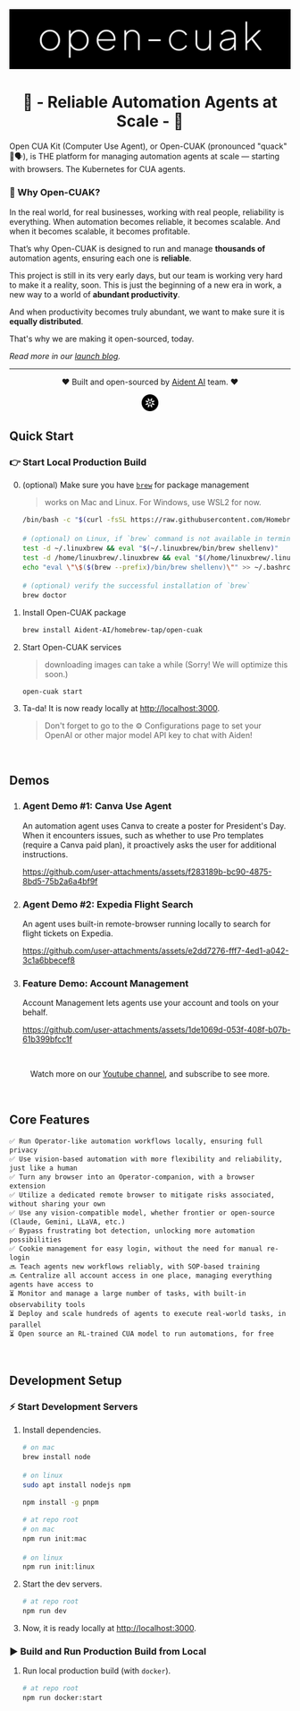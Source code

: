 <img src="./apps/web/public/assets/icons/open-cuak-logo.png" alt="Open CUAK Logo">

<h1 align="center">🤖 - Reliable Automation Agents at Scale - 👥</h1>

Open CUA Kit (Computer Use Agent), or Open-CUAK (pronounced "quack" 🦆🗣️), is THE platform for managing automation agents at scale — starting with browsers. The Kubernetes for CUA agents.

### 🎯 Why Open-CUAK?

In the real world, for real businesses, working with real people, reliability is everything.
When automation becomes reliable, it becomes scalable.
And when it becomes scalable, it becomes profitable.

That’s why Open-CUAK is designed to run and manage **thousands of** automation agents, ensuring each one is **reliable**.

This project is still in its very early days, but our team is working very hard to make it a reality, soon.
This is just the beginning of a new era in work, a new way to a world of **abundant productivity**.

And when productivity becomes truly abundant, we want to make sure it is **equally distributed**.

That's why we are making it open-sourced, today.

_Read more in our [launch blog](https://aident.ai/blog/openai-operator-open-source-alternative)._

---

<p align="center">❤️ Built and open-sourced by <a href="https://aident.ai">Aident AI</a> team. ❤️</p>
<p align="center"><a href="https://aident.ai"><img src="./apps/web/public/assets/icons/aident-logo-rounded-512.png" alt="Aident AI Logo" width="30" height="30" ></a></p>

## Quick Start

### 👉 Start Local Production Build

0. (optional) Make sure you have [`brew`](https://brew.sh/) for package management
   > works on Mac and Linux. For Windows, use WSL2 for now.

   ```bash
   /bin/bash -c "$(curl -fsSL https://raw.githubusercontent.com/Homebrew/install/HEAD/install.sh)"

   # (optional) on Linux, if `brew` command is not available in terminal, use this to register `brew`
   test -d ~/.linuxbrew && eval "$(~/.linuxbrew/bin/brew shellenv)"
   test -d /home/linuxbrew/.linuxbrew && eval "$(/home/linuxbrew/.linuxbrew/bin/brew shellenv)"
   echo "eval \"\$($(brew --prefix)/bin/brew shellenv)\"" >> ~/.bashrc

   # (optional) verify the successful installation of `brew`
   brew doctor
   ```

1. Install Open-CUAK package

   ```bash
   brew install Aident-AI/homebrew-tap/open-cuak
   ```

2. Start Open-CUAK services
   > downloading images can take a while (Sorry! We will optimize this soon.)

   ```
   open-cuak start
   ```

3. Ta-da! It is now ready locally at [http://localhost:3000](http://localhost:3000).
   > Don't forget to go to the ⚙️ Configurations page to set your OpenAI or other major model API key to chat with Aiden!

<p align="center">&nbsp;</p>

## Demos

1. ### Agent Demo #1: Canva Use Agent

   An automation agent uses Canva to create a poster for President's Day. When it encounters issues, such as whether to use Pro templates (require a Canva paid plan), it proactively asks the user for additional instructions.

   https://github.com/user-attachments/assets/f283189b-bc90-4875-8bd5-75b2a6a4bf9f

2. ### Agent Demo #2: Expedia Flight Search

   An agent uses built-in remote-browser running locally to search for flight tickets on Expedia.

   https://github.com/user-attachments/assets/e2dd7276-fff7-4ed1-a042-3c1a6bbecef8

3. ### Feature Demo: Account Management

   Account Management lets agents use your account and tools on your behalf.

   https://github.com/user-attachments/assets/1de1069d-053f-408f-b07b-61b399bfcc1f

<p align="center">&nbsp;</p>
<p align="center">Watch more on our <a href="https://www.youtube.com/@aident-ai">Youtube channel</a>, and subscribe to see more.</p>

<p align="center">&nbsp;</p>

## Core Features

    ✅ Run Operator-like automation workflows locally, ensuring full privacy
    ✅ Use vision-based automation with more flexibility and reliability, just like a human
    ✅ Turn any browser into an Operator-companion, with a browser extension
    ✅ Utilize a dedicated remote browser to mitigate risks associated, without sharing your own
    ✅ Use any vision-compatible model, whether frontier or open-source (Claude, Gemini, LLaVA, etc.)
    ✅ Bypass frustrating bot detection, unlocking more automation possibilities
    ✅ Cookie management for easy login, without the need for manual re-login
    🔜 Teach agents new workflows reliably, with SOP-based training
    🔜 Centralize all account access in one place, managing everything agents have access to
    ⏳ Monitor and manage a large number of tasks, with built-in observability tools
    ⏳ Deploy and scale hundreds of agents to execute real-world tasks, in parallel
    ⏳ Open source an RL-trained CUA model to run automations, for free

<p align="center">&nbsp;</p>

## Development Setup

### ⚡ Start Development Servers

1.  Install dependencies.

    ```bash
    # on mac
    brew install node

    # on linux
    sudo apt install nodejs npm
    ```

    ```bash
    npm install -g pnpm
    ```

    ```bash
    # at repo root
    # on mac
    npm run init:mac

    # on linux
    npm run init:linux
    ```

2.  Start the dev servers.

    ```bash
    # at repo root
    npm run dev

    ```

3.  Now, it is ready locally at [http://localhost:3000](http://localhost:3000).

### ▶️ Build and Run Production Build from Local

1. Run local production build (with `docker`).

   ```bash
   # at repo root
   npm run docker:start

   ```
